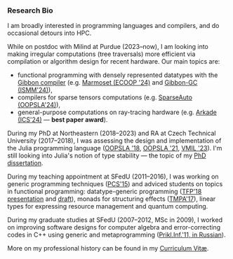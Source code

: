 ### Research Bio

I am broadly interested in programming languages and compilers, and do occasional
detours into HPC.

While on postdoc with Milind at Purdue (2023–now), I am looking into making
irregular computations (tree traversals) more efficient via compilation or
algorithm design for recent hardware. Our main topics are:
- functional programming with densely represented datatypes with the [Gibbon
  compiler][gibbon] (e.g. [Marmoset (ECOOP '24)][marmoset] and [Gibbon-GC (ISMM'24)][gibbon-ismm24]),
- compilers for sparse tensors computations (e.g. [SparseAuto (OOPSLA'24)][sparseauto]),
- general-purpose computations on ray-tracing hardware (e.g.
  [Arkade (ICS'24)][arkade] — **best paper award**).

<!--
- compilers for fully homomorphic encryption (such as [Coyote][coyote]).
-->

During my PhD at Northeastern (2018–2023) and RA at Czech Technical University
(2017–2018), I was assessing the design and implementation of the Julia
programming language ([OOPSLA '18][2], [OOPSLA '21][oopsla21], [VMIL
'23][vmil23]). I'm still looking into Julia's notion of type stability — the
topic of my [PhD dissertation](Papers/2023-dissertation.pdf).

During my teaching appointment at SFedU (2011–2016), I was working on generic
programming techniques ([PCS'15][scala-gp]) and adviced students on topics in
functional programming: datatype-generic programming ([TFP'18
presentation][dgp-recursion-slides] and [draft][dgp-recursion]), monads for
structuring effects ([TMPA'17][parsing-effects]), linear types for expressing
resource management and quantum computing.

During my graduate studies at SFedU (2007–2012, MSc in 2009), I worked on
improving software designs for computer algebra and error-correcting codes in
C++ using generic and metaprogramming ([Prikl.Inf.'11, in
Russian][generic-ecc]).

More on my professional history can be found in my [Curriculum Vitæ](https://github.com/ulysses4ever/cv/releases/download/head/cv.pdf).

[2]: https://www.di.ens.fr/~zappa/projects/lambdajulia/
[rai]: https://www.relational.ai/
[oopsla21]: Projects/stability
[vmil23]: https://doi.org/10.1145/3623507.3623556
[gibbon]: https://iu-parfunc.github.io/gibbon/
[sparseauto]: Papers/2024-OOPSLA-sparseauto.pdf
[coyote]: https://github.com/raghav198/coyote
[marmoset]: https://doi.org/10.4230/LIPIcs.ECOOP.2024.38
[arkade]: Papers/2024-ICS-arkade-knn-rtcore.pdf
[scala-gp]: https://doi.org/10.1134/S0361768815040064
[parsing-effects]: https://doi.org/10.1007/978-3-319-71734-0_8
[dgp-recursion-slides]: https://www.cse.chalmers.se/~myreen/tfp2018/slides/Anna_Bolotina.pdf
[dgp-recursion]: Papers/2018-unpb-dgp-recursion.pdf
[generic-ecc]: Papers/2012-metaprogramming-to-decoding-en.pdf
[gibbon-ismm24]: Papers/2024-gibbon-gc.pdf 
